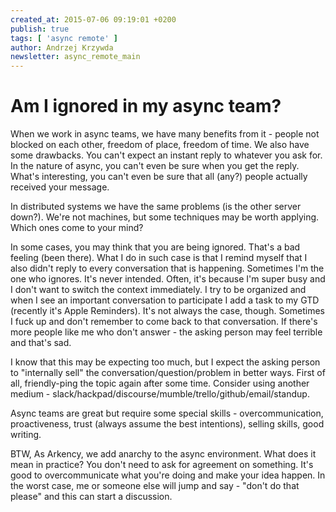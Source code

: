 ```yaml
---
created_at: 2015-07-06 09:19:01 +0200
publish: true
tags: [ 'async remote' ]
author: Andrzej Krzywda
newsletter: async_remote_main
---
```


# Am I ignored in my async team?

When we work in async teams, we have many benefits from it - people not blocked on each other, freedom of place, freedom of time.
We also have some drawbacks. You can't expect an instant reply to whatever you ask for. In the nature of async, you can't even be sure when you get the reply. What's interesting, you can't even be sure that all (any?) people actually received your message.

<!-- more -->

In distributed systems we have the same problems (is the other server down?). We're not machines, but some techniques may be worth applying. Which ones come to your mind?

In some cases, you may think that you are being ignored. That's a bad feeling (been there). What I do in such case is that I remind myself that I also didn't reply to every conversation that is happening. Sometimes I'm the one who ignores. It's never intended. Often, it's because I'm super busy and I don't want to switch the context immediately. I try to be organized and when I see an important conversation to participate I add a task to my GTD (recently it's Apple Reminders). It's not always the case, though. Sometimes I fuck up and don't remember to come back to that conversation. If there's more people like me who don't answer  - the asking person may feel terrible and that's sad.

I know that this may be expecting too much, but I expect the asking person to "internally sell" the conversation/question/problem in better ways. First of all, friendly-ping the topic again after some time. Consider using another medium - slack/hackpad/discourse/mumble/trello/github/email/standup.

Async teams are great but require some special skills - overcommunication, proactiveness, trust (always assume the best intentions), selling skills, good writing.

BTW, As Arkency, we add anarchy to the async environment. What does it mean in practice? You don't need to ask for agreement on something. It's good to overcommunicate what you're doing and make your idea happen. In the worst case, me or someone else will jump and say - "don't do that please" and this can start a discussion.
